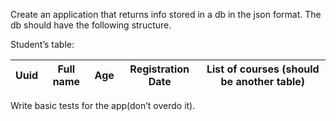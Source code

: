 Create an application that returns info stored in a db in the json format. The db should have the following structure.

Student’s table:

| Uuid | Full name | Age | Registration Date | List of courses (should be another table) |
|------|-----------|-----|-------------------|-------------------------------------------|

Write basic tests for the app(don’t overdo it).
